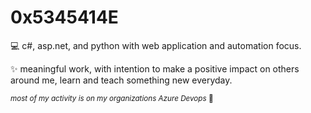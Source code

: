 # 0x5345414E

💻 c#, asp.net, and python with web application and automation focus.

✨ meaningful work, with intention to make a positive impact on others around me, learn and teach something new everyday.

<sup><i>most of my activity is on my organizations Azure Devops</i> 🫣</sup>
